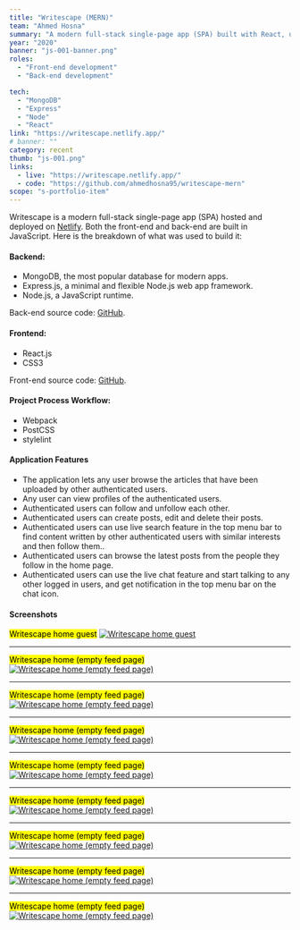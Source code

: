 ```yaml
---
title: "Writescape (MERN)"
team: "Ahmed Hosna"
summary: "A modern full-stack single-page app (SPA) built with React, using modern practices like Hooks, Context, Reducer, Suspense and more."
year: "2020"
banner: "js-001-banner.png"
roles:
  - "Front-end development"
  - "Back-end development"

tech:
  - "MongoDB"
  - "Express"
  - "Node"
  - "React"
link: "https://writescape.netlify.app/"
# banner: ""
category: recent
thumb: "js-001.png"
links:
  - live: "https://writescape.netlify.app/"
  - code: "https://github.com/ahmedhosna95/writescape-mern"
scope: "s-portfolio-item"
---
```


Writescape is a modern full-stack single-page app (SPA) hosted and deployed on [Netlify](https://writescape.netlify.app). Both the front-end and back-end are built in JavaScript. Here is the breakdown of what was used to build it:

#### Backend:
  - MongoDB, the most popular database for modern apps.
  - Express.js, a minimal and flexible Node.js web app framework.
  - Node.js, a JavaScript runtime.

Back-end source code: [GitHub](https://github.com/ahmedhosna95/writescape-backend-api).

#### Frontend:
  - React.js
  - CSS3

Front-end source code: [GitHub](https://github.com/ahmedhosna95/writescape-mern).

#### Project Process Workflow:
  - Webpack
  - PostCSS
  - stylelint

#### Application Features

  - The application lets any user browse the articles that have been uploaded by other authenticated users.
  - Any user can view profiles of the authenticated users.
  - Authenticated users can follow and unfollow each other.
  - Authenticated users can create posts, edit and delete their posts.
  - Authenticated users can use live search feature in the top menu bar to find content written by other authenticated users with similar interests and then follow them..
  - Authenticated users can browse the latest posts from the people they follow in the home page.
  - Authenticated users can use the live chat feature and start talking to any other logged in users, and get notification in the top menu bar on the chat icon.

#### Screenshots

<mark>Writescape home guest</mark>
[![Writescape home guest](/assets/images/portfolio/writescape-screenshots/writescape-home-guest.png)](/assets/images/portfolio/writescape-screenshots/writescape-home-guest.png)

---

<mark>Writescape home (empty feed page)</mark>
[![Writescape home (empty feed page)](/assets/images/portfolio/writescape-screenshots/writescape-home-user-loggedin-emptyfeed.png)](/assets/images/portfolio/writescape-screenshots/writescape-home-user-loggedin-emptyfeed.png)

---

<mark>Writescape home (empty feed page)</mark>
[![Writescape home (empty feed page)](/assets/images/portfolio/writescape-screenshots/writescape-home-user-loggedin-emptyfeed.png)](/assets/images/portfolio/writescape-screenshots/writescape-home-user-loggedin-emptyfeed.png)

---

<mark>Writescape home (empty feed page)</mark>
[![Writescape home (empty feed page)](/assets/images/portfolio/writescape-screenshots/writescape-home-user-loggedin-emptyfeed.png)](/assets/images/portfolio/writescape-screenshots/writescape-home-user-loggedin-emptyfeed.png)

---

<mark>Writescape home (empty feed page)</mark>
[![Writescape home (empty feed page)](/assets/images/portfolio/writescape-screenshots/writescape-home-user-loggedin-emptyfeed.png)](/assets/images/portfolio/writescape-screenshots/writescape-home-user-loggedin-emptyfeed.png)

---

<mark>Writescape home (empty feed page)</mark>
[![Writescape home (empty feed page)](/assets/images/portfolio/writescape-screenshots/writescape-home-user-loggedin-emptyfeed.png)](/assets/images/portfolio/writescape-screenshots/writescape-home-user-loggedin-emptyfeed.png)

---

<mark>Writescape home (empty feed page)</mark>
[![Writescape home (empty feed page)](/assets/images/portfolio/writescape-screenshots/writescape-home-user-loggedin-emptyfeed.png)](/assets/images/portfolio/writescape-screenshots/writescape-home-user-loggedin-emptyfeed.png)

---

<mark>Writescape home (empty feed page)</mark>
[![Writescape home (empty feed page)](/assets/images/portfolio/writescape-screenshots/writescape-home-user-loggedin-emptyfeed.png)](/assets/images/portfolio/writescape-screenshots/writescape-home-user-loggedin-emptyfeed.png)

---

<mark>Writescape home (empty feed page)</mark>
[![Writescape home (empty feed page)](/assets/images/portfolio/writescape-screenshots/writescape-home-user-loggedin-emptyfeed.png)](/assets/images/portfolio/writescape-screenshots/writescape-home-user-loggedin-emptyfeed.png)